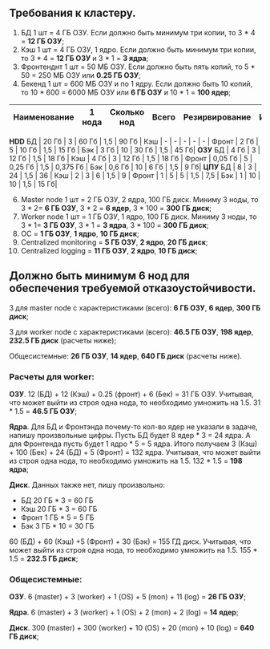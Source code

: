 ## Требования к кластеру.
1. БД 1 шт = 4 ГБ ОЗУ. Если должно быть минимум три копии, то 3 * 4 = **12 ГБ ОЗУ**;
2. Кэш 1 шт = 4 ГБ ОЗУ, 1 ядро. Если должно быть минимум три копии, то 3 * 4 = **12 ГБ ОЗУ** и 3 * 1 = **3 ядра**; 
3. Фронтенднт 1 шт = 50 МБ ОЗУ. Если должно быть пять копий, то 5 * 50 = 250 МБ ОЗУ или **0.25 ГБ ОЗУ**;
4. Бекенд 1 шт = 600 МБ ОЗУ и по 1 ядру. Если должно быть 10 копий, то 10 * 600 = 6000 МБ ОЗУ или **6 ГБ ОЗУ** и 10 * 1 = **100 ядер**;

Наименование | 1 нода | Сколько нод | Всего | Резирвирование | Итог |
-------------|--------|-------------|-------|----------------|------|
**HDD**
БД | 20 Гб | 3 | 60 Гб | 1,5 | 90 Гб |
Кэш | - | - | - | - | - |
Фронт | 2 Гб | 5 | 10 Гб | 1,5 | 15 Гб |
Бэк | 3 Гб | 10 | 30 Гб | 1,5 | 45 Гб|
**ОЗУ**
БД | 4 Гб | 3 | 12 Гб | 1,5 | 18 Гб |
Кэш | 4 Гб | 3 | 12 Гб | 1,5 | 18 Гб |
Фронт | 0,05 Гб | 5 | 0,25 Гб | 1,5 | 0,375 Гб |
Бэк | 0,6 Гб | 10 | 6 Гб | 1,5 | 9 Гб|
**ЦПУ**
БД | 8 | 3 | 24 | 1,5 | 36 |
Кэш | 2 | 3 | 6 | 1,5 | 9 |
Фронт | 1 | 5 | 5 | 1,5 | 7,5 |
Бэк | 1 | 10 | 10 | 1,5 | 15 Гб|


6. Master node 1 шт = 2 ГБ ОЗУ, 2 ядра, 100 ГБ диск. Миниму 3 ноды, то 3 * 2= **6 ГБ ОЗУ**, 3 * 2 = **6 ядер**, 3 * 100 = **300 ГБ диск**; 
7. Worker node 1 шт = 1 ГБ ОЗУ, 1 ядро, 100 ГБ диск. Миниму 3 ноды, то 3 * 1= **3 ГБ ОЗУ**, 3 * 1 = **3 ядра**, 3 * 100 = **300 ГБ диск**; 
8. ОС = **1 ГБ ОЗУ**, **1 ядро**, **10 ГБ диск**;
9. Centralized monitoring = **5 ГБ ОЗУ**, **2 ядро**, **20 ГБ диск**;
10. Centralized logging = **11 ГБ ОЗУ**, **2 ядро**, **10 ГБ диск**;

## Должно быть минимум 6 нод для обеспечения требуемой отказоустойчивости. 

3 для master node с характеристиками (всего): **6 ГБ ОЗУ**, **6 ядер**, **300 ГБ диск**;

3 для worker node с характеристиками (всего): **46.5 ГБ ОЗУ**, **198 ядер**, **232.5 ГБ диск** (расчеты ниже);

Общесистемные: **26 ГБ ОЗУ**, **14 ядер**, **640 ГБ диск** (расчеты ниже).


### Расчеты для worker:

**ОЗУ**.
12 (БД) + 12 (Кэш) + 0.25 (фронт) + 6 (Бек) = 31 ГБ ОЗУ. Учитывая, что может выйти из строя одна нода, то необходимо умножить на 1.5. 31 * 1.5 = **46.5 ГБ ОЗУ**;

**Ядра**.
Для БД и Фронтэнда почему-то кол-во ядер не указали в задаче, напишу произвольные цифры. Пусть БД будет 8 ядер * 3 = 24 ядра. 
А для Фронтенда пусть будет 1 ядро * 5 = 5 ядра. Итого получаем 3 (Кэш) + 100 (Бек) + 24 (БД) + 5 (Фронт) = 132 ядра. 
Учитывая, что может выйти из строя одна нода, то необходимо умножить на 1.5. 132 * 1.5 = **198 ядра**;

**Диск**.
Данных также нет, пишу произвольно:
* БД 20 ГБ * 3 = 60 ГБ
* Кэш 20 ГБ * 3 = 60 ГБ
* Фронт 1 ГБ * 5 = 5 ГБ
* Бэк 3 ГБ * 10 = 30 ГБ

60 (БД) + 60 (Кэш) +5 (Фронт) + 30 (Бэк) = 155 ГД диск. Учитывая, что может выйти из строя одна нода, то необходимо умножить на 1.5. 155 * 1.5 = **232.5 ГБ диск**;

### Общесистемные: 

**ОЗУ**.
6 (master) + 3 (worker) + 1 (OS) + 5 (mon) + 11 (log) = **26 ГБ ОЗУ**;

**Ядра**.
6 (master) + 3 (worker) + 1 (OS) + 2 (mon) + 2 (log) = **14 ядер**;

**Диск**.
300 (master) + 300 (worker) + 10 (OS) + 20 (mon) + 10 (log) = **640 ГБ диск**;
